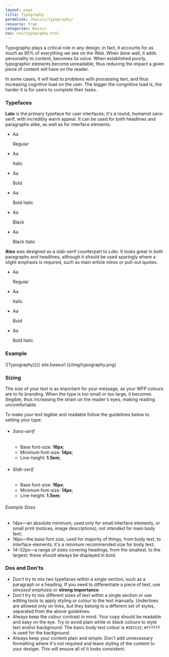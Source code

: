 ```yaml
---
layout: page
title: Typography
permalink: /basics/typography/
resource: true
categories: Basics
nav: nav/typography.html
---
```


Typography plays a critical role in any design; in fact, it accounts for as much as 95% of everything we see on the Web. When done well, it adds personality to content, becomes its voice. When established poorly, typographic elements become unreadable, thus reducing the impact a given piece of content will have on the reader.

In some cases, it will lead to problems with processing text, and thus increasing cognitive load on the user. The bigger the congnitive load is, the harder it is for users to complete their tasks.

### Typefaces
__Lato__ is the primary typeface for user interfaces; it's a round, humanist sans-serif, with incredibly warm appeal. It can be used for both headlines and paragraphs alike, as well as for interface elements.

<ul class="grid inline-grid short">
  <li class="unit-1-2 unit-md-1-6">
    <div class="inline-item type-medium sans">Aa</div>
    <div class="desc">
      <p>Regular</p>
    </div>
  </li>
  <li class="unit-1-2 unit-md-1-6">
    <div class="inline-item type-medium-i sans">Aa</div>
    <div class="desc">
      <p>Italic</p>
    </div>
  </li>
  <li class="unit-1-2 unit-md-1-6">
    <div class="inline-item type-bold sans">Aa</div>
    <div class="desc">
      <p>Bold</p>
    </div>
  </li>
  <li class="unit-1-2 unit-md-1-6">
    <div class="inline-item type-bold-i sans">Aa</div>
    <div class="desc">
      <p>Bold Italic</p>
    </div>
  </li>
  <li class="unit-1-2 unit-md-1-6">
    <div class="inline-item type-black-i sans">Aa</div>
    <div class="desc">
      <p>Black</p>
    </div>
  </li>
  <li class="unit-1-2 unit-md-1-6">
    <div class="inline-item type-black-i sans">Aa</div>
    <div class="desc">
      <p>Black Italic</p>
    </div>
  </li>
</ul>

__Aleo__ was designed as a slab-serif counterpart to _Lato_. It looks great in both paragraphs and headlines, although it should be used sparingly where a slight emphasis is required, such as main article intros or pull-out quotes.

<ul class="grid inline-grid short">
  <li class="unit-1-2 unit-md-1-4">
    <div class="inline-item type-medium serif">Aa</div>
    <div class="desc">
      <p>Regular</p>
    </div>
  </li>
  <li class="unit-1-2 unit-md-1-4">
    <div class="inline-item type-medium-i serif">Aa</div>
    <div class="desc">
      <p>Italic</p>
    </div>
  </li>
  <li class="unit-1-2 unit-md-1-4">
    <div class="inline-item type-bold serif">Aa</div>
    <div class="desc">
      <p>Bold</p>
    </div>
  </li>
  <li class="unit-1-2 unit-md-1-4">
    <div class="inline-item type-bold-i serif">Aa</div>
    <div class="desc">
      <p>Bold Italic</p>
    </div>
  </li>
</ul>

### Example

![Typography]({{ site.baseurl }}/img/typography.png)

### Sizing
The size of your text is as important for your message, as your WFP colours are to its branding. When the type is too small or too large, it becomes illegible, thus increasing the strain on the reader's eyes, making reading uncomfortable.

To make your text legible and readable follow the guidelines below to setting your type:

<ul class="grid inline-grid normal">
  <li class="unit-1 unit-md-1-2 block">
    <h6>Sans-serif</h6>
    <ul>
      <li>Base font-size: <b>16px</b>;</li>
      <li>Minimum font-size: <b>14px</b>;</li>
      <li>Line-height: <b>1.5em</b>;</li>
    </ul>
  </li>
  <li class="unit-1 unit-md-1-2 block">
    <h6>Slab-serif</h6>
    <ul>
      <li>Base font-size: <b>16px</b>;</li>
      <li>Minimum font-size: <b>14px</b>;</li>
      <li>Line-height: <b>1.5em</b>;</li>
    </ul>
  </li>
</ul>

###### Example Sizes

- 14px—an absolute minimum, used only for small interface elements, or small print (notices, image descriptions); not intended for main body text;
- 16px—the base font size, used for majority of things, from body text, to interface elements; it's a minimum recommended size for body text;
- 14–32px—a range of sizes covering headings, from the smallest, to the largest; these should always be displayed in bold.

### Dos and Don'ts
- Don't try to mix two typefaces within a single section, such as a paragraph or a heading. If you need to differentiate a piece of text, use _stressed emphasis_ or __strong importance__.
- Don't try to mix different sizes of text within a single section or use editing tools to apply styling or colour to the text manually. Underlines are allowed only on links, but they belong to a different set of styles, separated from the above guidelines.
- Always keep the colour contrast in mind. Your copy should be readable and easy on the eye. Try to avoid plain white or black colours to style text and/or background. The basic body text colour is `#303132`; `#ffffff` is used for the background.
- Always keep your content plain and simple. Don't add unnecessary formatting where it's not required and leave styling of the content to your desiger. This will ensure all of it looks consistent.
